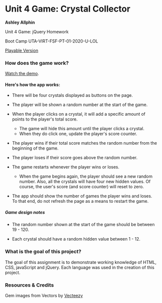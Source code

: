 # Unit 4 Game: Crystal Collector

**Ashley Allphin**

Unit 4 Game: jQuery Homework

Boot Camp UTA-VIRT-FSF-PT-01-2020-U-LOL

[Playable Version](https://ashleyallphin.github.io/unit-4-game/)

### How does the game work?

[Watch the demo](https://youtu.be/yNI0l2FMeCk).

#### Here's how the app works:

   * There will be four crystals displayed as buttons on the page.

   * The player will be shown a random number at the start of the game.

   * When the player clicks on a crystal, it will add a specific amount of points to the player's total score. 

     * The game will hide this amount until the player clicks a crystal.
     * When they do click one, update the player's score counter.

   * The player wins if their total score matches the random number from the beginning of the game.

   * The player loses if their score goes above the random number.

   * The game restarts whenever the player wins or loses.

     * When the game begins again, the player should see a new random number. Also, all the crystals will have four new hidden values. Of course, the user's score (and score counter) will reset to zero.

   * The app should show the number of games the player wins and loses. To that end, do not refresh the page as a means to restart the game.

##### Game design notes

* The random number shown at the start of the game should be between 19 - 120.

* Each crystal should have a random hidden value between 1 - 12.



### What is the goal of this project?

The goal of this assignment is to demonstrate working knowledge of HTML, CSS, javaScript and jQuery.  Each language was used in the creation of this project.

### Resources & Credits

Gem images from Vectors by [Vecteezy](https://www.vecteezy.com)
